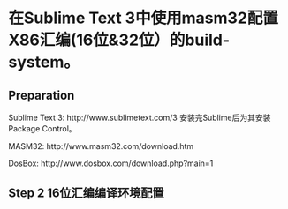 <h1>在Sublime Text 3中使用masm32配置X86汇编(16位&32位）的build-system。</h1>
<h2>Preparation</h2>
<p>
Sublime Text 3: http://www.sublimetext.com/3
<b>
</b>
安装完Sublime后为其安装Package Control。
</p>
<p>
MASM32: http://www.masm32.com/download.htm
</p>
<p>
DosBox: http://www.dosbox.com/download.php?main=1
</p>
<h2>Step 2 16位汇编编译环境配置</h2>
<p>

</p>
